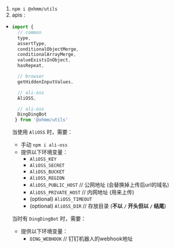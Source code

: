 1. `npm i @xhmm/utils`
1. apis : 
- ```js
  import { 
    // common
    type,
    assertType,
    conditionalObjectMerge,
    conditionalArrayMerge,
    valueExistsInObject,
    hasRepeat,
  
    // browser
    getHiddenInputValues,
  
    // ali-oss 
    AliOSS,
  
    // ali-oss 
    DingDingBot
   } from '@xhmm/utils'
  ```
    当使用 `AliOSS` 时，需要：
    - 手动 `npm i ali-oss` 
    - 提供以下环境变量：
        - `AliOSS_KEY`
        - `AliOSS_SECRET`
        - `AliOSS_BUCKET`
        - `AliOSS_REGION`
        - `AliOSS_PUBLIC_HOST` // 公网地址 (会替换掉上传后url的域名)
        - `AliOSS_PRIVATE_HOST` // 内网地址 (用来上传)
        - (optional) `AliOSS_TIMEOUT`
        - (optional) `AliOSS_DIR` // 存放目录 (**不以 `/` 开头但以 `/` 结尾**)
    
    当时有 `DingDingBot` 时，需要：
    - 提供以下环境变量：
        - `DING_WEBHOOK` // 钉钉机器人的webhook地址
